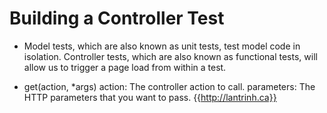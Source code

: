 # Building a Controller Test
- Model tests, which are also known as unit tests, test model code in isolation. Controller tests, which are also known as functional tests, will allow us to trigger a page load from within a test.

- get(action, *args)
  action: The controller action to call.
  parameters: The HTTP parameters that you want to pass.
  {{http://lantrinh.ca}}
